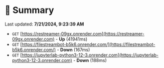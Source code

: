# 📖 Summary
Last updated: **7/21/2024, 9:23:39 AM**

- `GET` [https://restreamer-09gx.onrender.com](https://restreamer-09gx.onrender.com) - **Up** (41941ms)
- `GET` [https://filestreambot-b5k6.onrender.com/](https://filestreambot-b5k6.onrender.com/) - **Down** (167ms)
- `GET` [https://jupyterlab-python3-12-3.onrender.com](https://jupyterlab-python3-12-3.onrender.com) - **Down** (188ms)
